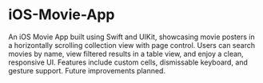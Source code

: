 # iOS-Movie-App
An iOS Movie App built using Swift and UIKit, showcasing movie posters in a horizontally scrolling collection view with page control. Users can search movies by name, view filtered results in a table view, and enjoy a clean, responsive UI. Features include custom cells, dismissable keyboard, and gesture support. Future improvements planned.
